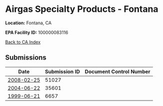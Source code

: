 # Airgas Specialty Products - Fontana

**Location:** Fontana, CA

**EPA Facility ID:** 100000083116

[Back to CA Index](../../index.md)

## Submissions

| Date | Submission ID | Document Control Number |
|------|--------------|-------------------------|
| [2008-02-25](submissions/51027.md) | 51027 |  |
| [2004-06-22](submissions/35601.md) | 35601 |  |
| [1999-06-21](submissions/6657.md) | 6657 |  |
